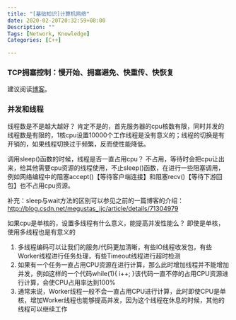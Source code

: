 ```yaml
---
title: "[基础知识]计算机网络"
date: 2020-02-20T20:32:59+08:00
Description: ""
Tags: [Network, Knowledge]
Categories: [C++]

---
```


### TCP拥塞控制：慢开始、拥塞避免、快重传、快恢复

建议阅读[博客](https://blog.csdn.net/sinat_21112393/article/details/50810053)。

### 并发和线程

线程数是不是越大越好？ 肯定不是的，首先服务器的cpu核数有限，同时并发的线程数是有限的，1核cpu设置10000个工作线程是没有意义的；线程的切换是有开销的，如果线程切换过于频繁，反而使性能降低。

调用sleep()函数的时候，线程是否一直占用cpu？ 不占用，等待时会把cpu让出来，给其他需要cpu资源的线程使用，不止sleep()函数，在进行一些阻塞调用，例如网络编程中的阻塞accept()【等待客户端连接】和阻塞recv()【等待下游回包】也不占用cpu资源。 

补充：sleep与wait方法的区别可以参见之前的一篇博客的介绍：http://blog.csdn.net/megustas_jjc/article/details/71304979

如果cpu是单核的，设置多线程有什么意义，能提高并发性能么？
即使是单核，使用多线程也是有意义的

1. 多线程编码可以让我们的服务/代码更加清晰，有些IO线程收发包，有些Worker线程进行任务处理，有些Timeout线程进行超时检测
2. 如果有一个任务一直占用CPU资源在进行计算，那么此时增加线程并不能增加并发，例如这样的一个代码while(1){ i++; }该代码一直不停的占用CPU资源进行计算，会使CPU占用率达到100%
3. 通常来说，Worker线程一般不会一直占用CPU进行计算，此时即使CPU是单核，增加Worker线程也能够提高并发，因为这个线程在休息的时候，其他的线程可以继续工作